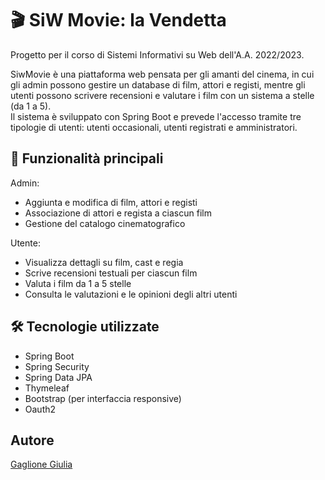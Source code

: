 # 🎬 SiW Movie: la Vendetta
Progetto per il corso di Sistemi Informativi su Web dell'A.A. 2022/2023.

SiwMovie è una piattaforma web pensata per gli amanti del cinema, in cui gli admin possono gestire un database di film, attori e registi, mentre gli utenti possono scrivere recensioni e valutare i film con un sistema a stelle (da 1 a 5).  
Il sistema è sviluppato con Spring Boot e prevede l'accesso tramite tre tipologie di utenti: utenti occasionali, utenti registrati e amministratori.

## 🎥 Funzionalità principali
Admin:
- Aggiunta e modifica di film, attori e registi
- Associazione di attori e regista a ciascun film
- Gestione del catalogo cinematografico
  
Utente:
- Visualizza dettagli su film, cast e regia
- Scrive recensioni testuali per ciascun film
- Valuta i film da 1 a 5 stelle
- Consulta le valutazioni e le opinioni degli altri utenti

## 🛠️ Tecnologie utilizzate
- Spring Boot
- Spring Security
- Spring Data JPA
- Thymeleaf
- Bootstrap (per interfaccia responsive)
- Oauth2
  
## Autore
[Gaglione Giulia](https://github.com/giug2)
